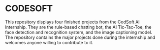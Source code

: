 # CODESOFT
This repository displays four finished projects from the CodSoft AI Internship. They are the rule-based chatting bot, the AI Tic-Tac-Toe, the face detection and recognition system, and the image captioning model. The repository contains the major projects done during the internship and welcomes anyone willing to contribute to it.
